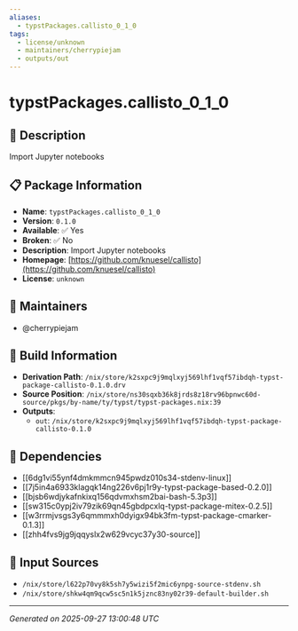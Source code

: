 ```yaml
---
aliases:
  - typstPackages.callisto_0_1_0
tags:
  - license/unknown
  - maintainers/cherrypiejam
  - outputs/out
---
```


# typstPackages.callisto_0_1_0

## 📝 Description

Import Jupyter notebooks

## 📋 Package Information

- **Name**: `typstPackages.callisto_0_1_0`
- **Version**: `0.1.0`
- **Available**: ✅ Yes
- **Broken**: ✅ No
- **Description**: Import Jupyter notebooks
- **Homepage**: [https://github.com/knuesel/callisto](https://github.com/knuesel/callisto)
- **License**: `unknown`
## 👥 Maintainers

- @cherrypiejam


## 🔧 Build Information

- **Derivation Path**: `/nix/store/k2sxpc9j9mqlxyj569lhf1vqf57ibdqh-typst-package-callisto-0.1.0.drv`
- **Source Position**: `/nix/store/ns30sqxb36k8jrds8z18rv96bpnwc60d-source/pkgs/by-name/ty/typst/typst-packages.nix:39`
- **Outputs**:
  - `out`:  `/nix/store/k2sxpc9j9mqlxyj569lhf1vqf57ibdqh-typst-package-callisto-0.1.0`

## 🔗 Dependencies

- [[6dg1vi55ynf4dmkmmcn945pwdz010s34-stdenv-linux]]
- [[7j5in4a6933klagqk14ng226v6pj1r9y-typst-package-based-0.2.0]]
- [[bjsb6wdjykafnkixq156qdvmxhsm2bai-bash-5.3p3]]
- [[sw315c0ypj2iv79zik69qn45gbdpcxlq-typst-package-mitex-0.2.5]]
- [[w3rrmjvsgs3y6qmmmxh0dyigx94bk3fm-typst-package-cmarker-0.1.3]]
- [[zhh4fvs9jg9jqqyslx2w629vcyc37y30-source]]

## 📁 Input Sources

- `/nix/store/l622p70vy8k5sh7y5wizi5f2mic6ynpg-source-stdenv.sh`
- `/nix/store/shkw4qm9qcw5sc5n1k5jznc83ny02r39-default-builder.sh`

---
*Generated on 2025-09-27 13:00:48 UTC*
